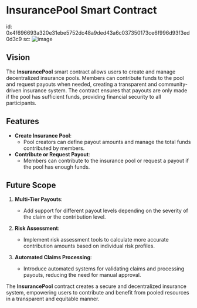 # InsurancePool Smart Contract
id: 0x4f696693a320e31ebe5752dc48a9ded43a6c037350173ce6f996d93f3ed0d3c9
sc: ![image](https://github.com/user-attachments/assets/40257390-3e64-461b-b8c9-dcd4982daeb1)

## Vision

The **InsurancePool** smart contract allows users to create and manage decentralized insurance pools. Members can contribute funds to the pool and request payouts when needed, creating a transparent and community-driven insurance system. The contract ensures that payouts are only made if the pool has sufficient funds, providing financial security to all participants.

## Features

- **Create Insurance Pool**:
  - Pool creators can define payout amounts and manage the total funds contributed by members.
- **Contribute or Request Payout**:
  - Members can contribute to the insurance pool or request a payout if the pool has enough funds.

## Future Scope

1. **Multi-Tier Payouts**:

   - Add support for different payout levels depending on the severity of the claim or the contribution level.

2. **Risk Assessment**:

   - Implement risk assessment tools to calculate more accurate contribution amounts based on individual risk profiles.

3. **Automated Claims Processing**:
   - Introduce automated systems for validating claims and processing payouts, reducing the need for manual approval.

The **InsurancePool** contract creates a secure and decentralized insurance system, empowering users to contribute and benefit from pooled resources in a transparent and equitable manner.
